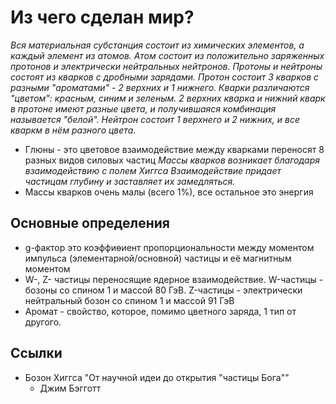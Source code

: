 # Из чего сделан мир?
*Вся материальная субстанция состоит из химических элементов, а каждый элемент из атомов.*
*Атом состоит из положительно заряженных протонов и электрически нейтральных нейтронов.*
*Протоны и нейтроны состоят из кварков с дробными зарядами.*
*Протон состоит 3 кварков с разными "ароматами" - 2 верхних и 1 нижнего.*
*Кварки различаются "цветом": красным, синим и зеленым.*
*2 верхних кварка и нижний кварк в протоне имеют разные цвета, и получившаяся комбинация называется "белой".*
*Нейтрон состоит 1 верхнего и 2 нижних, и все кваркм в нём разного цвета.*
- Глюны - это цветовое взаимодействие между кварками переносят 8 разных видов силовых частиц
*Массы кварков возникает благодаря взаимодействию с полем Хиггса*
*Взаимодействие придает частицам глубину и заставляет их замедляться.*
- Массы кварков очень малы (всего 1%), все остальное это энергия

## Основные определения

- g-фактор это коэффиөиент пропорциональности между моментом импульса (элементарной/основной) частицы и её магнитным моментом
- W-, Z- частицы переносящие ядерное взаимодействие. W-частицы - бозоны со спином 1 и массой 80 ГэВ. Z-частицы - электрически нейтральный бозон со спином 1 и массой 91 ГэВ
- Аромат - свойство, которое, помимо цветного заряда, 1 тип от другого.


## Ссылки
- Бозон Хиггса "От научной идеи до открытия "частицы Бога""
    - Джим Бэгготт


